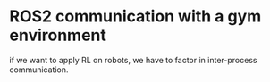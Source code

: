 # ROS2 communication with a gym environment

if we want to apply RL on robots, we have to factor in inter-process communication.